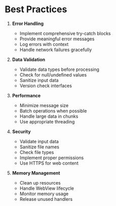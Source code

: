 # Best Practices

1. **Error Handling**
   - Implement comprehensive try-catch blocks
   - Provide meaningful error messages
   - Log errors with context
   - Handle network failures gracefully

2. **Data Validation**
   - Validate data types before processing
   - Check for null/undefined values
   - Sanitize input data
   - Version check interfaces

3. **Performance**
   - Minimize message size
   - Batch operations when possible
   - Handle large data in chunks
   - Use appropriate threading

4. **Security**
   - Validate input data
   - Sanitize file names
   - Check file types
   - Implement proper permissions
   - Use HTTPS for web content

5. **Memory Management**
   - Clean up resources
   - Handle WebView lifecycle
   - Monitor memory usage
   - Release unused handlers